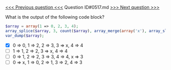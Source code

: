 [<<< Previous question <<<](0516.md)  Question ID#0517.md  [>>> Next question >>>](0518.md) 

What is the output of the following code block?

```php
$array = array(1 => 0, 2, 3, 4);
array_splice($array, 3, count($array), array_merge(array('x'), array_slice($array, 3))); 
var_dump($array);
```

- [x] 0 => 0, 1 => 2, 2 => 3, 3 => x, 4 => 4
- [ ] 1 => 1, 2 => 2, 3 => x, 4 => 4
- [ ] 0 => 1, 2 => 2, 3 => 3, 4 => 4, x => 3
- [ ] 0 => x, 1 => 0, 2 => 1, 3 => 2, 4 => 3
